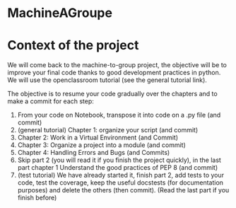 # MachineAGroupe
# Context of the project
We will come back to the machine-to-group project, the objective will be to improve your final code thanks to good development practices in python. We will use the openclassroom tutorial (see the general tutorial link).

The objective is to resume your code gradually over the chapters and to make a commit for each step:

1. From your code on Notebook, transpose it into code on a .py file (and commit)
2. (general tutorial) Chapter 1: organize your script (and commit)
3. Chapter 2: Work in a Virtual Environment (and Commit)
4. Chapter 3: Organize a project into a module (and commit)
5. Chapter 4: Handling Errors and Bugs (and Commits)
6. Skip part 2 (you will read it if you finish the project quickly), in the last part chapter 1 Understand the good practices of PEP 8 (and commit)
7. (test tutorial) We have already started it, finish part 2, add tests to your code, test the coverage, keep the useful docstests (for documentation purposes) and delete the others (then commit). (Read the last part if you finish before)
